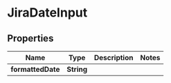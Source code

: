 

# JiraDateInput


## Properties

| Name | Type | Description | Notes |
|------------ | ------------- | ------------- | -------------|
|**formattedDate** | **String** |  |  |



